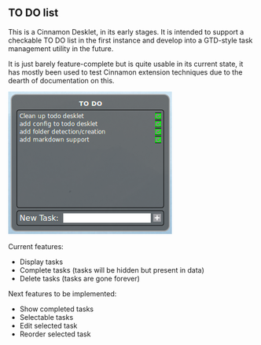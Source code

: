 ## TO DO list

This is a Cinnamon Desklet, in its early stages.
It is intended to support a checkable TO DO list in the first instance and develop into a GTD-style task management utility in the future.

It is just barely feature-complete but is quite usable in its current state, it has mostly been used to test Cinnamon extension techniques due to the dearth of documentation on this.

![Desklet screenshot](Screenshot.png?raw=true "Screenshot")

Current features:
* Display tasks
* Complete tasks (tasks will be hidden but present in data)
* Delete tasks (tasks are gone forever)

Next features to be implemented:
* Show completed tasks
* Selectable tasks
* Edit selected task
* Reorder selected task